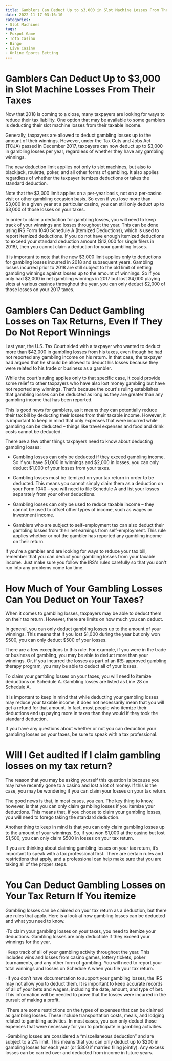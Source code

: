 ```yaml
---
title: Gamblers Can Deduct Up to $3,000 in Slot Machine Losses From Their Taxes 
date: 2022-11-17 03:16:10
categories:
- Slot Machines
tags:
- Foxpot Game
- Toto Casino
- Bingo
- Live Casino
- Online Sports Betting
---
```



#  Gamblers Can Deduct Up to $3,000 in Slot Machine Losses From Their Taxes 

Now that 2018 is coming to a close, many taxpayers are looking for ways to reduce their tax liability. One option that may be available to some gamblers is deducting their slot machine losses from their taxable income.

Generally, taxpayers are allowed to deduct gambling losses up to the amount of their winnings. However, under the Tax Cuts and Jobs Act (TCJA) passed in December 2017, taxpayers can now deduct up to $3,000 in gambling losses per year, regardless of whether they have any gambling winnings.

The new deduction limit applies not only to slot machines, but also to blackjack, roulette, poker, and all other forms of gambling. It also applies regardless of whether the taxpayer itemizes deductions or takes the standard deduction.

Note that the $3,000 limit applies on a per-year basis, not on a per-casino visit or other gambling occasion basis. So even if you lose more than $3,000 in a given year at a particular casino, you can still only deduct up to $3,000 of those losses on your taxes.

In order to claim a deduction for gambling losses, you will need to keep track of your winnings and losses throughout the year. This can be done using IRS Form 1040 Schedule A (Itemized Deductions), which is used to report itemized deductions. If you do not have enough itemized deductions to exceed your standard deduction amount ($12,000 for single filers in 2018), then you cannot claim a deduction for your gambling losses.

It is important to note that the new $3,000 limit applies only to deductions for gambling losses incurred in 2018 and subsequent years. Gambling losses incurred prior to 2018 are still subject to the old limit of netting gambling winnings against losses up to the amount of winnings. So if you only had $2,000 in net gambling winnings in 2017 but lost $4,000 playing slots at various casinos throughout the year, you can only deduct $2,000 of those losses on your 2017 taxes.

#  Gamblers Can Deduct Gambling Losses on Tax Returns, Even If They Do Not Report Winnings 
Last year, the U.S. Tax Court sided with a taxpayer who wanted to deduct more than $42,000 in gambling losses from his taxes, even though he had not reported any gambling income on his return. In that case, the taxpayer had argued that he should be allowed to deduct his losses because they were related to his trade or business as a gambler.

While the court's ruling applies only to that specific case, it could provide some relief to other taxpayers who have also lost money gambling but have not reported any winnings. That's because the court's ruling establishes that gambling losses can be deducted as long as they are greater than any gambling income that has been reported.

This is good news for gamblers, as it means they can potentially reduce their tax bill by deducting their losses from their taxable income. However, it is important to keep in mind that only expenses that were incurred while gambling can be deducted – things like travel expenses and food and drink costs cannot be deducted.

There are a few other things taxpayers need to know about deducting gambling losses: 

- Gambling losses can only be deducted if they exceed gambling income. So if you have $1,000 in winnings and $2,000 in losses, you can only deduct $1,000 of your losses from your taxes. 

- Gambling losses must be itemized on your tax return in order to be deducted. This means you cannot simply claim them as a deduction on your Form 1040 – you will need to file Schedule A and list your losses separately from your other deductions. 

- Gambling losses can only be used to reduce taxable income – they cannot be used to offset other types of income, such as wages or investment income. 

- Gamblers who are subject to self-employment tax can also deduct their gambling losses from their net earnings from self-employment. This rule applies whether or not the gambler has reported any gambling income on their return. 

If you're a gambler and are looking for ways to reduce your tax bill, remember that you can deduct your gambling losses from your taxable income. Just make sure you follow the IRS's rules carefully so that you don't run into any problems come tax time.

#  How Much of Your Gambling Losses Can You Deduct on Your Taxes? 

When it comes to gambling losses, taxpayers may be able to deduct them on their tax return. However, there are limits on how much you can deduct. 

In general, you can only deduct gambling losses up to the amount of your winnings. This means that if you lost $1,000 during the year but only won $500, you can only deduct $500 of your losses. 

There are a few exceptions to this rule. For example, if you were in the trade or business of gambling, you may be able to deduct more than your winnings. Or, if you incurred the losses as part of an IRS-approved gambling therapy program, you may be able to deduct all of your losses. 

To claim your gambling losses on your taxes, you will need to itemize deductions on Schedule A. Gambling losses are listed as Line 28 on Schedule A. 

It is important to keep in mind that while deducting your gambling losses may reduce your taxable income, it does not necessarily mean that you will get a refund for that amount. In fact, most people who itemize their deductions end up paying more in taxes than they would if they took the standard deduction. 

If you have any questions about whether or not you can deduction your gambling losses on your taxes, be sure to speak with a tax professional.

#  Will I Get audited if I claim gambling losses on my tax return? 

The reason that you may be asking yourself this question is because you may have recently gone to a casino and lost a lot of money. If this is the case, you may be wondering if you can claim your losses on your tax return. 

The good news is that, in most cases, you can. The key thing to know, however, is that you can only claim gambling losses if you itemize your deductions. This means that, if you choose to claim your gambling losses, you will need to forego taking the standard deduction. 

Another thing to keep in mind is that you can only claim gambling losses up to the amount of your winnings. So, if you won $1,000 at the casino but lost $1,500, you can only claim $500 in losses on your tax return. 

If you are thinking about claiming gambling losses on your tax return, it’s important to speak with a tax professional first. There are certain rules and restrictions that apply, and a professional can help make sure that you are taking all of the proper steps.

#  You Can Deduct Gambling Losses on Your Tax Return If You itemize

Gambling losses can be claimed on your tax return as a deduction, but there are rules that apply. Here is a look at how gambling losses can be deducted and what you need to know.

-To claim your gambling losses on your taxes, you need to itemize your deductions. Gambling losses are only deductible if they exceed your winnings for the year.

-Keep track of all of your gambling activity throughout the year. This includes wins and losses from casino games, lottery tickets, poker tournaments, and any other form of gambling. You will need to report your total winnings and losses on Schedule A when you file your tax return.

-If you don’t have documentation to support your gambling losses, the IRS may not allow you to deduct them. It is important to keep accurate records of all of your bets and wagers, including the date, amount, and type of bet. This information will be needed to prove that the losses were incurred in the pursuit of making a profit.

-There are some restrictions on the types of expenses that can be claimed as gambling losses. These include transportation costs, meals, and lodging related to gambling activities. In most cases, you can only deduct those expenses that were necessary for you to participate in gambling activities.

-Gambling losses are considered a “miscellaneous deduction” and are subject to a 2% limit. This means that you can only deduct up to $200 in gambling losses for each year (or $300 if married filing jointly). Any excess losses can be carried over and deducted from income in future years.